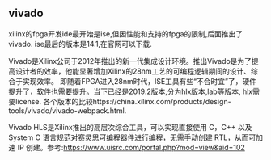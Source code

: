 ## vivado
xilinx的fpga开发ide最开始是ise,但因性能和支持的fpga的限制,后面推出了vivado. ise最后的版本是14.1,在官网可以下载.

Vivado是Xilinx公司于2012年推出的新一代集成设计环境。推出Vivado是为了提高设计者的效率，他能显著增加Xilinx的28nm工艺的可编程逻辑期间的设计、综合于实现效率。
即随着FPGA进入28nm时代，ISE工具有些“不合时宜”了，硬件提升了，软件也需要提升。当下已经是2019.2版本,分为hlx版本,lab等版本, hlx需要license.
各个版本的比较https://china.xilinx.com/products/design-tools/vivado/vivado-webpack.html.


Vivado HLS是Xilinx推出的高层次综合工具，可以实现直接使用 C，C++ 以及 System C 语言规范对赛灵思可编程器件进行编程，无需手动创建 RTL，从而可加速 IP 创建。参考:https://www.uisrc.com/portal.php?mod=view&aid=102